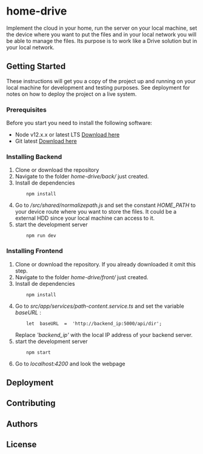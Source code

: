 # home-drive

Implement the cloud in your home, run the server on your local machine, set the device where you want to put the files and in your local network you will be able to manage the files. 
Its purpose is to work like a Drive solution but in your local network.


## Getting Started

These instructions will get you a copy of the project up and running on your local machine for development and testing purposes. See deployment for notes on how to deploy the project on a live system.

### Prerequisites

Before you start you need to install the following software:

* Node v12.x.x or latest LTS [Download here](https://nodejs.org/es/download/)
* Git latest [Download here](https://git-scm.com/downloads)


### Installing Backend
1. Clone or download the repository
2. Navigate to the folder *home-drive/back/* just created.
3. Install de dependencies
	```
		npm install
	```
4. Go to */src/shared/normalizepath.js* and set the constant *HOME_PATH* to your device route where you want to store the files. It could be a external HDD since your local machine can access to it.
5. start the development server
	```
		npm run dev
	```

### Installing Frontend
1. Clone or download the repository. If you already downloaded it omit this step.
2. Navigate to the folder *home-drive/front/* just created.
3. Install de dependencies
	```
		npm install
	```
4. Go to *src/app/services/path-content.service.ts* and set the variable *baseURL* :
	```
		let  baseURL  =  'http://backend_ip:5000/api/dir';
	```
	Replace *'backend_ip'* with the local IP address of your backend server.
6. start the development server
	```
		npm start
	```
7. Go to *localhost:4200* and look the webpage


## Deployment

## Contributing

## Authors

## License